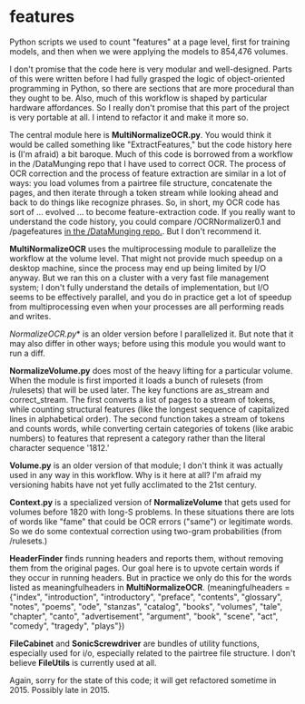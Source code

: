 features
========

Python scripts we used to count "features" at a page level, first for training models, and then when we were applying the models to 854,476 volumes.

I don't promise that the code here is very modular and well-designed. Parts of this were written before I had fully grasped the logic of object-oriented programming in Python, so there are sections that are more procedural than they ought to be. Also, much of this workflow is shaped by particular hardware affordances. So I really don't promise that this part of the project is very portable at all. I intend to refactor it and make it more so.

The central module here is **MultiNormalizeOCR.py**. You would think it would be called something like "ExtractFeatures," but the code history here is (I'm afraid) a bit baroque. Much of this code is borrowed from a workflow in the /DataMunging repo that I have used to correct OCR. The process of OCR correction and the process of feature extraction are similar in a lot of ways: you load volumes from a pairtree file structure, concatenate the pages, and then iterate through a token stream while looking ahead and back to do things like recognize phrases. So, in short, my OCR code has sort of ... evolved ... to become feature-extraction code. If you really want to understand the code history, you could compare /OCRNormalizer0.1 and /pagefeatures [in the /DataMunging repo.](https://github.com/tedunderwood/DataMunging). But I don't recommend it.

**MultiNormalizeOCR** uses the multiprocessing module to parallelize the workflow at the volume level. That might not provide much speedup on a desktop machine, since the process may end up being limited by I/O anyway. But we ran this on a cluster with a very fast file management system; I don't fully understand the details of implementation, but I/O seems to be effectively parallel, and you do in practice get a lot of speedup from multiprocessing even when your processes are all performing reads and writes.

*NormalizeOCR.py** is an older version before I parallelized it. But note that it may also differ in other ways; before using this module you would want to run a diff.

**NormalizeVolume.py** does most of the heavy lifting for a particular volume. When the module is first imported it loads a bunch of rulesets (from /rulesets) that will be used later. The key functions are as_stream and correct_stream. The first converts a list of pages to a stream of tokens, while counting structural features (like the longest sequence of capitalized lines in alphabetical order). The second function takes a stream of tokens and counts words, while converting certain categories of tokens (like arabic numbers) to features that represent a category rather than the literal character sequence '1812.'

**Volume.py** is an older version of that module; I don't think it was actually used in any way in this workflow. Why is it here at all? I'm afraid my versioning habits have not yet fully acclimated to the 21st century.

**Context.py** is a specialized version of **NormalizeVolume** that gets used for volumes before 1820 with long-S problems. In these situations there are lots of words like "fame" that could be OCR errors ("same") or legitimate words. So we do some contextual correction using two-gram probabilities (from /rulesets.)

**HeaderFinder** finds running headers and reports them, without removing them from the original pages. Our goal here is to upvote certain words if they occur in running headers. But in practice we only do this for the words listed as meaningfulheaders in **MultiNormalizeOCR**. (meaningfulheaders = {"index", "introduction", "introductory", "preface", "contents", "glossary", "notes", "poems", "ode", "stanzas", "catalog", "books", "volumes", "tale", "chapter", "canto", "advertisement", "argument", "book", "scene", "act", "comedy", "tragedy", "plays"})

**FileCabinet** and **SonicScrewdriver** are bundles of utility functions, especially used for i/o, especially related to the pairtree file structure. I don't believe **FileUtils** is currently used at all.

Again, sorry for the state of this code; it will get refactored sometime in 2015. Possibly late in 2015.
